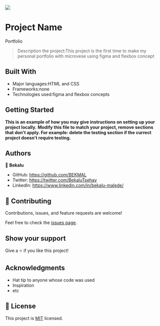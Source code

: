 ![](https://img.shields.io/badge/Microverse-blueviolet)

# Project Name
Portfolio 

> Description the project:This project is the first time to make my personal portfolio with microvese using figma and flexbox concept


## Built With

- Major languages:HTML and CSS
- Frameworks:none
- Technologies used:figma and flexbox concepts


## Getting Started

**This is an example of how you may give instructions on setting up your project locally.**
**Modify this file to match your project, remove sections that don't apply. For example: delete the testing section if the currect project doesn't require testing.**

## Authors

👤 **Bekalu**

- GitHub: https://github.com/BEKMAL
- Twitter: https://twitter.com/BekaluTsehay
- LinkedIn: https://www.linkedin.com/in/bekalu-malede/

## 🤝 Contributing

Contributions, issues, and feature requests are welcome!

Feel free to check the [issues page](../../issues/).

## Show your support

Give a ⭐️ if you like this project!

## Acknowledgments

- Hat tip to anyone whose code was used
- Inspiration
- etc

## 📝 License

This project is [MIT](./MIT.md) licensed.


